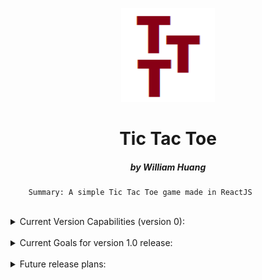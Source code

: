 <p align="center">
<img width="150" height="150" src="/public/logo.png">
</p>

<h1 align="center"> Tic Tac Toe </h1>

<h5 align="center"> by William Huang </h5>


        Summary: A simple Tic Tac Toe game made in ReactJS

<br/>

<details>
<summary>Current Version Capabilities (version 0):</summary>

- Well functioning Local 1 v 1

- Ability to change player names in Options menu

- Ability to change which player/symbol starts playing first

- Three functional states of game progress: ongoing, win, and stalemate

- Colorful game board

</details>

<br/>

<details>
<summary>Current Goals for version 1.0 release:</summary>

- Functional local 1 v 1

- enhance ability to change player names and UI

- option to change which symbol goes first (X vs O)

- option to restart on game page 

- update all status results (win/stalemate)


</details>

<br/>

<details>
<summary>Future release plans:</summary>

- More dynamic board structure to allow for more complex games (4x4, 5x5, etc)

- Option for user to change the color of the game(including the symbols) in options

- Ability to keep track of wins for both players

- Accessbility Options(Black and white)

- Celebration on Win page

- Working AI to play against

</details>

